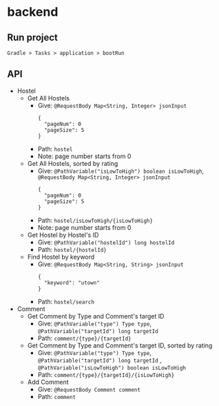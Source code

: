 # backend

## Run project

```
Gradle > Tasks > application > bootRun
```

## API

* Hostel
    * Get All Hostels
        * Give: `@RequestBody Map<String, Integer> jsonInput`
          ```
          {
            "pageNum": 0
            "pageSize": 5
          }
          ```
        * Path: `hostel`
        * Note: page number starts from 0
    * Get All Hostels, sorted by rating
        * Give: `@PathVariable("isLowToHigh") boolean isLowToHigh`, `@RequestBody Map<String, Integer> jsonInput`
          ```
          {
            "pageNum": 0
            "pageSize": 5
          }
          ```
        * Path: `hostel/isLowToHigh/{isLowToHigh}`
        * Note: page number starts from 0
    * Get Hostel by Hostel's ID
        * Give: `@PathVariable("hostelId") long hostelId`
        * Path: `hostel/{hostelId}`
    * Find Hostel by keyword
        * Give: `@RequestBody Map<String, String> jsonInput`
          ```
          {
            "keyword": "utown"
          }
          ```
        * Path: `hostel/search`
* Comment
    * Get Comment by Type and Comment's target ID
        * Give: `@PathVariable("type") Type type`, `@PathVariable("targetId") long targetId`
        * Path: `comment/{type}/{targetId}`
    * Get Comment by Type and Comment's target ID, sorted by rating
        * Give: `@PathVariable("type") Type type`, `@PathVariable("targetId") long targetId`
          , `@PathVariable("isLowToHigh") boolean isLowToHigh`
        * Path: `comment/{type}/{targetId}/{isLowToHigh}`
    * Add Comment
        * Give: `@RequestBody Comment comment`
        * Path: `comment`
